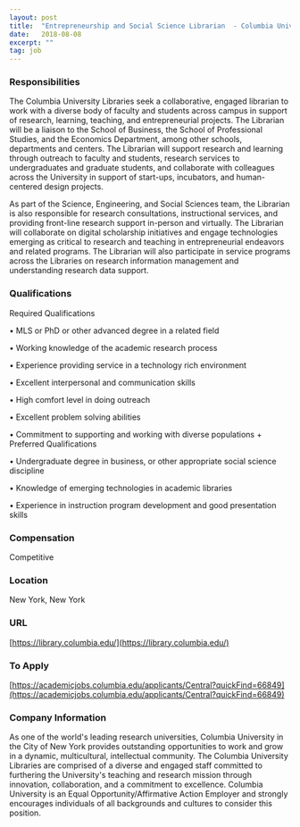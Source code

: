```yaml
---
layout: post
title:  "Entrepreneurship and Social Science Librarian  - Columbia University Libraries"
date:   2018-08-08
excerpt: ""
tag: job
---
```




### Responsibilities   


The Columbia University Libraries seek a collaborative, engaged librarian to work with a diverse body of faculty and students across campus in support of research, learning, teaching, and entrepreneurial projects. The Librarian will be a liaison to the School of Business, the School of Professional Studies, and the Economics Department, among other schools, departments and centers. The Librarian will support research and learning through outreach to faculty and students, research services to undergraduates and graduate students, and collaborate with colleagues across the University in support of start-ups, incubators, and human-centered design projects.  

As part of the Science, Engineering, and Social Sciences team, the Librarian is also responsible for research consultations, instructional services, and providing front-line research support in-person and virtually. The Librarian will collaborate on digital scholarship initiatives and engage technologies emerging as critical to research and teaching in entrepreneurial endeavors and related programs. The Librarian will also participate in service programs across the Libraries on research information management and understanding research data support.




### Qualifications   

Required Qualifications


• 	MLS or PhD or other advanced degree in a related field

• 	Working knowledge of the academic research process

• 	Experience providing service in a technology rich environment

• 	Excellent interpersonal and communication skills

• 	High comfort level in doing outreach

• 	Excellent problem solving abilities

• 	Commitment to supporting and working with diverse populations
+
Preferred Qualifications


• 	Undergraduate degree in business,  or other appropriate social science discipline 

• 	Knowledge of emerging technologies in academic libraries

• 	Experience in instruction program development and good presentation skills



### Compensation   

Competitive


### Location   

New York, New York


### URL   

[https://library.columbia.edu/](https://library.columbia.edu/)

### To Apply   

[https://academicjobs.columbia.edu/applicants/Central?quickFind=66849](https://academicjobs.columbia.edu/applicants/Central?quickFind=66849)   


### Company Information   

As one of the world's leading research universities, Columbia University in the City of New York provides outstanding opportunities to work and grow in a dynamic, multicultural, intellectual community. The Columbia University Libraries are comprised of a diverse and engaged staff committed to furthering the University's teaching and research mission through innovation, collaboration, and a commitment to excellence.  Columbia University is an Equal Opportunity/Affirmative Action Employer and strongly encourages individuals of all backgrounds and cultures to consider this position.






